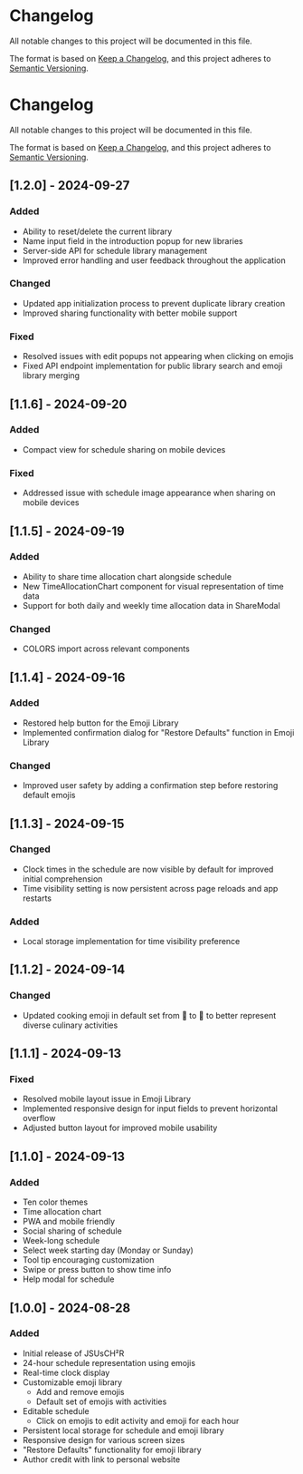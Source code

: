# Changelog
All notable changes to this project will be documented in this file.

The format is based on [Keep a Changelog](https://keepachangelog.com/en/1.0.0/),
and this project adheres to [Semantic Versioning](https://semver.org/spec/v2.0.0.html).

# Changelog
All notable changes to this project will be documented in this file.

The format is based on [Keep a Changelog](https://keepachangelog.com/en/1.0.0/),
and this project adheres to [Semantic Versioning](https://semver.org/spec/v2.0.0.html).

## [1.2.0] - 2024-09-27
### Added
- Ability to reset/delete the current library
- Name input field in the introduction popup for new libraries
- Server-side API for schedule library management
- Improved error handling and user feedback throughout the application

### Changed
- Updated app initialization process to prevent duplicate library creation
- Improved sharing functionality with better mobile support

### Fixed
- Resolved issues with edit popups not appearing when clicking on emojis
- Fixed API endpoint implementation for public library search and emoji library merging

## [1.1.6] - 2024-09-20
### Added
- Compact view for schedule sharing on mobile devices

### Fixed
- Addressed issue with schedule image appearance when sharing on mobile devices

## [1.1.5] - 2024-09-19
### Added
- Ability to share time allocation chart alongside schedule
- New TimeAllocationChart component for visual representation of time data
- Support for both daily and weekly time allocation data in ShareModal

### Changed
- COLORS import across relevant components

## [1.1.4] - 2024-09-16
### Added
- Restored help button for the Emoji Library
- Implemented confirmation dialog for "Restore Defaults" function in Emoji Library

### Changed
- Improved user safety by adding a confirmation step before restoring default emojis

## [1.1.3] - 2024-09-15
### Changed
- Clock times in the schedule are now visible by default for improved initial comprehension
- Time visibility setting is now persistent across page reloads and app restarts

### Added
- Local storage implementation for time visibility preference

## [1.1.2] - 2024-09-14
### Changed
- Updated cooking emoji in default set from 🍳 to 🍲 to better represent diverse culinary activities

## [1.1.1] - 2024-09-13
### Fixed
- Resolved mobile layout issue in Emoji Library
- Implemented responsive design for input fields to prevent horizontal overflow
- Adjusted button layout for improved mobile usability

## [1.1.0] - 2024-09-13
### Added
- Ten color themes
- Time allocation chart
- PWA and mobile friendly
- Social sharing of schedule
- Week-long schedule
- Select week starting day (Monday or Sunday)
- Tool tip encouraging customization
- Swipe or press button to show time info
- Help modal for schedule

## [1.0.0] - 2024-08-28
### Added
- Initial release of JSUsCH²R
- 24-hour schedule representation using emojis
- Real-time clock display
- Customizable emoji library
  - Add and remove emojis
  - Default set of emojis with activities
- Editable schedule
  - Click on emojis to edit activity and emoji for each hour
- Persistent local storage for schedule and emoji library
- Responsive design for various screen sizes
- "Restore Defaults" functionality for emoji library
- Author credit with link to personal website

